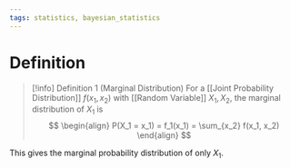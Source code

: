 ```yaml
---
tags: statistics, bayesian_statistics
---
```


# Definition

> [!info] Definition 1 (Marginal Distribution)
> For a [[Joint Probability Distribution]] $f(x_1, x_2)$ with [[Random Variable]] $X_1, X_2$, the marginal distribution of $X_1$ is
> $$
> \begin{align}
> P(X_1 = x_1) = f_1(x_1) = \sum_{x_2} f(x_1, x_2)
> \end{align}
> $$

This gives the marginal probability distribution of only $X_1$.

[^1]: [Bayesian Statistical Methods](zotero://open-pdf/library/items/ELV3M9SP?page=23)